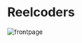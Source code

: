 # Reelcoders
![frontpage](https://github.com/siddharthag24/Reelcoders/assets/132876160/63e610e7-b81e-43ed-9eeb-5f6c1306749c)
